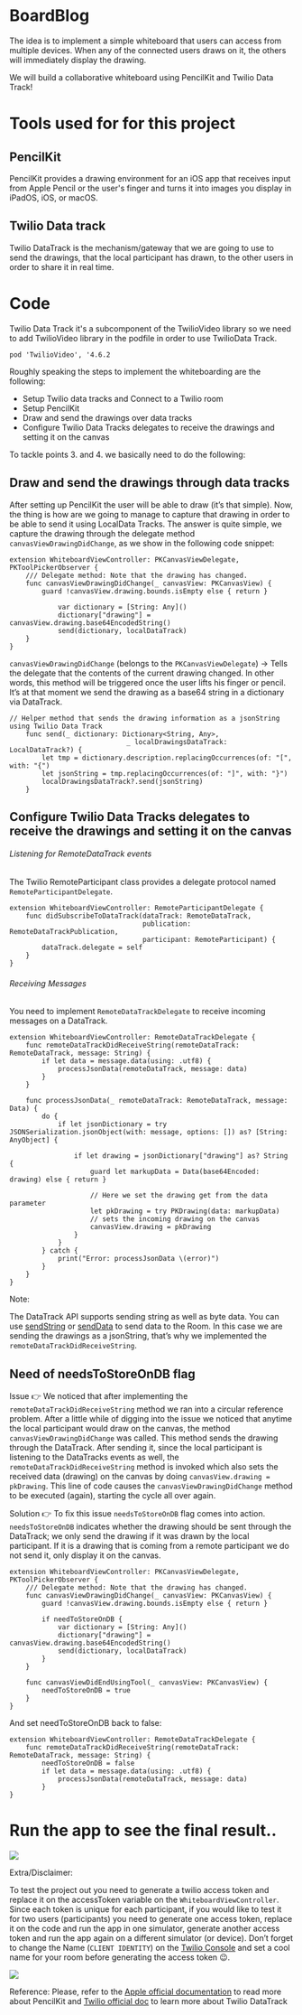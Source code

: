 # BoardBlog

The idea is to implement a simple whiteboard that users can access from multiple devices. When any of the connected users draws on it, the others will immediately display the drawing.

We will build a collaborative whiteboard using PencilKit and Twilio Data Track!

# Tools used for for this project

## PencilKit
PencilKit provides a drawing environment for an iOS app that receives input from Apple Pencil or the user's finger and turns it into images you display in iPadOS, iOS, or macOS. 

## Twilio Data track
Twilio DataTrack is the mechanism/gateway that we are going to use to send the drawings, that the local participant has drawn, to the other users in order to share it in real time.

# Code

Twilio Data Track it's a subcomponent of the TwilioVideo library so we need to add TwilioVideo library in the podfile in order to use TwilioData Track. 

```pod 'TwilioVideo', '4.6.2```

Roughly speaking the steps to implement the whiteboarding are the following:
- Setup Twilio data tracks and Connect to a Twilio room
- Setup PencilKit  
- Draw and send the drawings over data tracks
- Configure Twilio Data Tracks delegates to receive the drawings and setting it on the canvas

To tackle points 3. and 4. we basically need to do the following:

## Draw and send the drawings through data tracks

After setting up PencilKit the user will be able to draw (it’s that simple). Now, the thing is how are we going to manage to capture that drawing in order to be able to send it using LocalData Tracks. The answer is quite  simple, we capture the drawing through the delegate method `canvasViewDrawingDidChange`, as we show in the following code snippet:

```
extension WhiteboardViewController: PKCanvasViewDelegate, PKToolPickerObserver {
    /// Delegate method: Note that the drawing has changed.
    func canvasViewDrawingDidChange(_ canvasView: PKCanvasView) {
        guard !canvasView.drawing.bounds.isEmpty else { return }
                
            var dictionary = [String: Any]()
            dictionary["drawing"] = canvasView.drawing.base64EncodedString()
            send(dictionary, localDataTrack)
    }
}
```
`canvasViewDrawingDidChange` (belongs to the `PKCanvasViewDelegate`) -> Tells the delegate that the contents of the current drawing changed. In other words, this method will be triggered once the user lifts his finger or pencil. It’s at that moment we send the drawing as a base64 string in a dictionary via DataTrack. 

```
// Helper method that sends the drawing information as a jsonString using Twilio Data Track
    func send(_ dictionary: Dictionary<String, Any>,
                             _ localDrawingsDataTrack: LocalDataTrack?) {
        let tmp = dictionary.description.replacingOccurrences(of: "[", with: "{")
        let jsonString = tmp.replacingOccurrences(of: "]", with: "}")
        localDrawingsDataTrack?.send(jsonString)
    }
```

## Configure Twilio Data Tracks delegates to receive the drawings and setting it on the canvas

###### Listening for RemoteDataTrack events

The Twilio RemoteParticipant class provides a delegate protocol named `RemoteParticipantDelegate`. 

```
extension WhiteboardViewController: RemoteParticipantDelegate {
    func didSubscribeToDataTrack(dataTrack: RemoteDataTrack,
                                 publication: RemoteDataTrackPublication,
                                 participant: RemoteParticipant) {
        dataTrack.delegate = self
    }
}
```

###### Receiving Messages

You need to implement `RemoteDataTrackDelegate` to receive incoming messages on a DataTrack.

```
extension WhiteboardViewController: RemoteDataTrackDelegate {
    func remoteDataTrackDidReceiveString(remoteDataTrack: RemoteDataTrack, message: String) {
        if let data = message.data(using: .utf8) {
            processJsonData(remoteDataTrack, message: data)
        }
    }
    
    func processJsonData(_ remoteDataTrack: RemoteDataTrack, message: Data) {
        do {
            if let jsonDictionary = try JSONSerialization.jsonObject(with: message, options: []) as? [String: AnyObject] {
               
                if let drawing = jsonDictionary["drawing"] as? String {
                    guard let markupData = Data(base64Encoded: drawing) else { return }
                    
                    // Here we set the drawing get from the data      parameter
                    let pkDrawing = try PKDrawing(data: markupData)
                    // sets the incoming drawing on the canvas
                    canvasView.drawing = pkDrawing
                }
            }
        } catch {
            print("Error: processJsonData \(error)")
        }
    }
}
```

Note: 

The DataTrack API supports sending string as well as byte data. You can use [sendString](https://twilio.github.io/twilio-video-ios/docs/latest_3.x/Classes/TVILocalDataTrack.html#//api/name/sendString:) or [sendData](https://twilio.github.io/twilio-video-ios/docs/latest_3.x/Classes/TVILocalDataTrack.html#//api/name/sendData:) to send data to the Room. In this case we are sending the drawings as a jsonString, that’s why we implemented the `remoteDataTrackDidReceiveString`. 

## Need of needsToStoreOnDB flag 

Issue 👉 We noticed that after implementing the `remoteDataTrackDidReceiveString` method we ran into a circular reference problem. After a little while of digging into the issue we noticed that anytime the local participant would draw on the canvas, the method `canvasViewDrawingDidChange` was called. This method sends the drawing through the DataTrack. After sending it, since the local participant is listening to the DataTracks events as well, the  `remoteDataTrackDidReceiveString` method is invoked which also sets the received data (drawing) on the canvas by doing `canvasView.drawing = pkDrawing`. This line of code causes the `canvasViewDrawingDidChange` method to be executed (again), starting the cycle all over again.  

Solution 👉 To fix this issue `needsToStoreOnDB` flag comes into action. `needsToStoreOnDB` indicates whether the drawing should be sent through the DataTrack; we only send the drawing if it was drawn by the local participant. If it is a drawing that is coming from a remote participant we do not send it, only display it on the canvas.

```
extension WhiteboardViewController: PKCanvasViewDelegate, PKToolPickerObserver {
    /// Delegate method: Note that the drawing has changed.
    func canvasViewDrawingDidChange(_ canvasView: PKCanvasView) {
        guard !canvasView.drawing.bounds.isEmpty else { return }
                
        if needToStoreOnDB {
            var dictionary = [String: Any]()
            dictionary["drawing"] = canvasView.drawing.base64EncodedString()
            send(dictionary, localDataTrack)
        }
    }
    
    func canvasViewDidEndUsingTool(_ canvasView: PKCanvasView) {
        needToStoreOnDB = true
    }
}
```

And set needToStoreOnDB back to false:

```
extension WhiteboardViewController: RemoteDataTrackDelegate {
    func remoteDataTrackDidReceiveString(remoteDataTrack: RemoteDataTrack, message: String) {
        needToStoreOnDB = false
        if let data = message.data(using: .utf8) {
            processJsonData(remoteDataTrack, message: data)
        }
}
```

# Run the app to see the final result..

![](whiteboardgif.gif)

Extra/Disclaimer: 

To test the project out you need to generate a twilio access token and replace it on the accessToken variable on the `WhiteboardViewController`. Since each token is unique for each participant, if you would like to test it for two users (participants) you need to generate one access token, replace it on the code and run the app in one simulator, generate another access token and run the app again on a different simulator (or device). Don’t forget to change the Name (`CLIENT IDENTITY`) on the [Twilio Console](https://console.twilio.com/us1/develop/video/manage/video-credentials?frameUrl=%2Fconsole%2Fvideo%2Fproject%2Ftesting-tools%3Fx-target-region%3Dus1) and set a cool name for your room before generating the access token 😉. 

![](twilio_console_image.png)

Reference: Please, refer to the [Apple official documentation](https://developer.apple.com/documentation/pencilkit) to read more about PencilKit and [Twilio official doc](https://www.twilio.com/docs/video/ios-v3-using-the-datatrack-api#configuring-datatrack-reliability) to learn more about Twilio DataTrack

